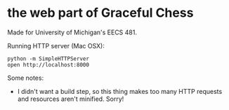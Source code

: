 the web part of Graceful Chess
==============================

Made for University of Michigan's EECS 481.

Running HTTP server (Mac OSX):

    python -m SimpleHTTPServer
    open http://localhost:8000

Some notes:

- I didn't want a build step, so this thing makes too many HTTP requests and resources aren't minified. Sorry!
